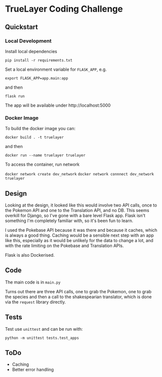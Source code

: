 # TrueLayer Coding Challenge

## Quickstart

### Local Development

Install local dependencies

`pip install -r requirements.txt`

Set a local environment variable for `FLASK_APP`, e.g.

`export FLASK_APP=app.main:app`

and then

`flask run`

The app will be available under http://localhost:5000

### Docker Image

To build the docker image you can:

`docker build . -t truelayer`

and then

`docker run --name truelayer truelayer`

To access the container, run network

`docker network create dev_network`
`docker network connnect dev_network truelayer`

## Design

Looking at the design, it looked like this would involve two API calls, once to the Pokemon API and one to the 
Translation API, and no DB.  This seems overkill for Django, so I've gone with a bare level Flask app.  Flask isn't
something I'm completely familiar with, so it's been fun to learn.  

I used the Pokebase API because it was there and because it caches, which is always a good thing.  Caching would be a
sensible next step with an app like this, especially as it would be unlikely for the data to change a lot, and with the 
rate limiting on the Pokebase and Translation APIs.

Flask is also Dockerised.  

## Code

The main code is in `main.py`

Turns out there are three API calls, one to grab the Pokemon, one to grab the species and then a 
call to the shakespearian translator, which is done via the `request` library directly.

## Tests

Test use `unittest` and can be run with:

`python -m unittest tests.test_apps`

## ToDo

* Caching
* Better error handling